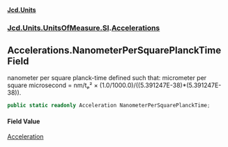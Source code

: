 #### [Jcd.Units](index.md 'index')
### [Jcd.Units.UnitsOfMeasure.SI](Jcd.Units.UnitsOfMeasure.SI.md 'Jcd.Units.UnitsOfMeasure.SI').[Accelerations](Accelerations.md 'Jcd.Units.UnitsOfMeasure.SI.Accelerations')

## Accelerations.NanometerPerSquarePlanckTime Field

nanometer per square planck-time defined such that: micrometer per square microsecond = nm/tₚ² × (1.0/1000.0)/((5.391247E-38)*(5.391247E-38)).

```csharp
public static readonly Acceleration NanometerPerSquarePlanckTime;
```

#### Field Value
[Acceleration](Acceleration.md 'Jcd.Units.UnitTypes.Acceleration')